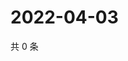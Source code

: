 # 2022-04-03

共 0 条

<!-- BEGIN WEIBO -->
<!-- 最后更新时间 Sun Apr 03 2022 07:14:50 GMT+0800 (China Standard Time) -->

<!-- END WEIBO -->
